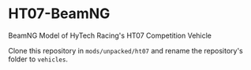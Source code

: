 # HT07-BeamNG
BeamNG Model of HyTech Racing's HT07 Competition Vehicle

Clone this repository in `mods/unpacked/ht07` and rename the repository's folder to `vehicles`.
